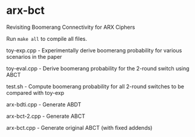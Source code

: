 # arx-bct
Revisiting Boomerang Connectivity for ARX Ciphers

Run ``make all`` to compile all files.

toy-exp.cpp - Experimentally derive boomerang probability for various scenarios in the paper

toy-eval.cpp - Derive boomerang probability for the 2-round switch using ABCT

test.sh - Compute boomerang probability for all 2-round switches to be compared with toy-exp

arx-bdti.cpp - Generate ABDT

arx-bct-2.cpp - Generate ABCT

arx-bct.cpp - Generate original ABCT (with fixed addends)

